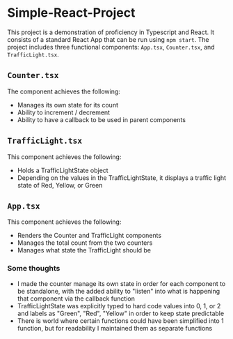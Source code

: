 # Simple-React-Project

This project is a demonstration of proficiency in Typescript and React. It consists of a standard React App that can be run using `npm start`. The project includes three functional components: `App.tsx`, `Counter.tsx`, and `TrafficLight.tsx`.

## `Counter.tsx`

The component achieves the following:
- Manages its own state for its count
- Ability to increment / decrement
- Ability to have a callback to be used in parent components

## `TrafficLight.tsx`

This component achieves the following:
- Holds a TrafficLightState object
- Depending on the values in the TrafficLightState, it displays a traffic light state of Red, Yellow, or Green

## `App.tsx`

This component achieves the following:
- Renders the Counter and TrafficLight components
- Manages the total count from the two counters
- Manages what state the TrafficLight should be

### Some thoughts

- I made the counter manage its own state in order for each component to be standalone, with the added ability to "listen" into what is happening that component via the callback function
- TrafficLightState was explicitly typed to hard code values into 0, 1, or 2 and labels as "Green", "Red", "Yellow" in order to keep state predictable
- There is world where certain functions could have been simplified into 1 function, but for readability I maintained them as separate functions
